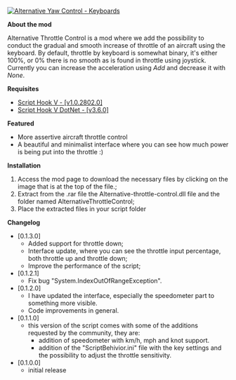 <p><a href="https://www.gta5-mods.com/scripts/accurate-throttle-for-aircraft-keyboards#description_tab" target="_blank"><img alt="Alternative Yaw Control - Keyboards" src="https://img.gta5-mods.com/q95/images/accurate-throttle-for-aircraft-keyboards/a08472-alternative-throttle-input-control.png" /></a></p>

<p><strong>About the mod</strong></p>

<p>Alternative Throttle Control is a mod where we add the possibility to conduct the gradual and smooth increase of throttle of an aircraft using the keyboard.&nbsp;By default, throttle by keyboard is somewhat binary, it&#39;s either 100%, or 0% there is no smooth as is found in throttle using joystick. Currently you can increase the acceleration using <em>Add&nbsp;</em>and decrease it with <em>None</em>.</p>

<p><strong>Requisites</strong></p>

<ul>
	<li><a href="http://www.dev-c.com/gtav/scripthookv/" target="_blank">Script Hook V - [v1.0.2802.0]</a></li>
	<li><a href="https://github.com/crosire/scripthookvdotnet/releases" target="_blank">Script Hook V DotNet - [v3.6.0]</a></li>
</ul>

<p><strong>Featured</strong></p>

<ul>
	<li>More assertive aircraft throttle control</li>
	<li>A beautiful and minimalist interface where you can see how much power is being put into the throttle :)</li>
</ul>

<p><strong>Installation</strong></p>

<ol>
	<li>Access the mod page to download the necessary files by clicking on the image that is at the top of the file.;</li>
	<li>Extract from the .rar file the Alternative-throttle-control.dll file and the folder named AlternativeThrottleControl;</li>
	<li>Place the extracted files in your script folder</li>
</ol>

<p><strong>Changelog</strong></p>

<ul>
	<li>[0.1.3.0]
	<ul>
		<li>Added support for throttle down;</li>
		<li>Interface update, where you can see the throttle input percentage, both throttle up and throttle down;</li>
		<li>Improve the performance of the script;</li>
	</ul>
	</li>
	<li>[0.1.2.1]
	<ul>
		<li>Fix bug &quot;System.IndexOutOfRangeException&quot;.</li>
	</ul>
	</li>
	<li>[0.1.2.0]
	<ul>
		<li>I have updated the interface, especially the speedometer part to something more visible.</li>
		<li>Code improvements in general.</li>
	</ul>
	</li>
	<li>[0.1.1.0]
	<ul>
		<li>this version of the script comes with some of the additions requested by the community,&nbsp;they are:&nbsp;
		<ul>
			<li>addition of speedometer with km/h, mph and knot support.</li>
			<li>addition of the &quot;ScriptBehivior.ini&quot; file with the key settings and the possibility to adjust the throttle sensitivity.</li>
		</ul>
		</li>
	</ul>
	</li>
	<li>[0.1.0.0]
	<ul>
		<li>initial release</li>
	</ul>
	</li>
</ul>

<p>&nbsp;</p>


